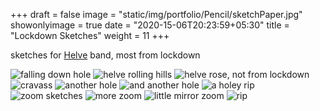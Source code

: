 +++
draft = false
image = "static/img/portfolio/Pencil/sketchPaper.jpg"
showonlyimage = true
date = "2020-15-06T20:23:59+05:30"
title = "Lockdown Sketches"
weight = 11
+++

sketches for [Helve](https://www.instagram.com/helve___/) band, most from lockdown
<!--more-->

![falling down hole][1]
![helve rolling hills][2]
![helve rose, not from lockdown][3]
![cravass][4]
![another hole][5]
![and another hole][6]
![a holey rip][7]
![zoom sketches][8]
![more zoom][9]
![little mirror zoom][10]
![rip][11]


[1]: /static/img/portfolio/Pencil/helveSketch.jpg
[2]: /static/img/portfolio/Pencil/helveSketch2.jpg
[3]: /static/img/portfolio/Pencil/helveSketchRose.jpg
[4]: /static/img/portfolio/Pencil/linoCravass.jpg
[5]: /static/img/portfolio/Pencil/linoHoleSketch.jpg
[6]: /static/img/portfolio/Pencil/linoSketch2.jpg
[7]: /static/img/portfolio/Pencil/linoSketch3.jpg
[8]: /static/img/portfolio/Pencil/linoZoom.jpg
[9]: /static/img/portfolio/Pencil/linoSketchzoom.jpg
[10]: /static/img/portfolio/Pencil/mirrorSketch.jpg
[11]: /static/img/portfolio/Pencil/sketchPaper.jpg
